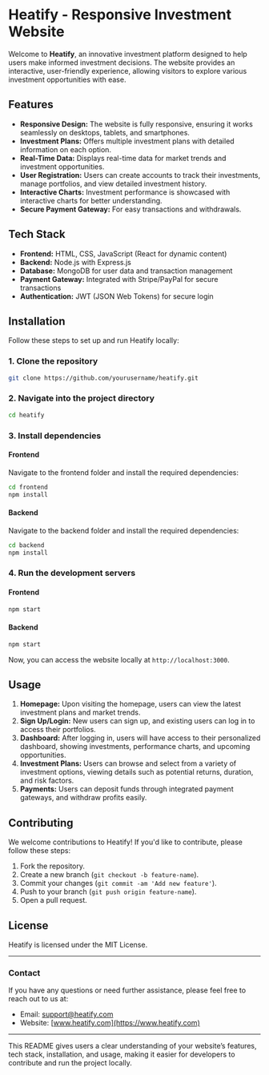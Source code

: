 # Heatify - Responsive Investment Website

Welcome to **Heatify**, an innovative investment platform designed to help users make informed investment decisions. The website provides an interactive, user-friendly experience, allowing visitors to explore various investment opportunities with ease.

## Features

- **Responsive Design:** The website is fully responsive, ensuring it works seamlessly on desktops, tablets, and smartphones.
- **Investment Plans:** Offers multiple investment plans with detailed information on each option.
- **Real-Time Data:** Displays real-time data for market trends and investment opportunities.
- **User Registration:** Users can create accounts to track their investments, manage portfolios, and view detailed investment history.
- **Interactive Charts:** Investment performance is showcased with interactive charts for better understanding.
- **Secure Payment Gateway:** For easy transactions and withdrawals.


## Tech Stack

- **Frontend:** HTML, CSS, JavaScript (React for dynamic content)
- **Backend:** Node.js with Express.js
- **Database:** MongoDB for user data and transaction management
- **Payment Gateway:** Integrated with Stripe/PayPal for secure transactions
- **Authentication:** JWT (JSON Web Tokens) for secure login

## Installation

Follow these steps to set up and run Heatify locally:

### 1. Clone the repository

```bash
git clone https://github.com/yourusername/heatify.git
```

### 2. Navigate into the project directory

```bash
cd heatify
```

### 3. Install dependencies

#### Frontend

Navigate to the frontend folder and install the required dependencies:

```bash
cd frontend
npm install
```

#### Backend

Navigate to the backend folder and install the required dependencies:

```bash
cd backend
npm install
```

### 4. Run the development servers

#### Frontend

```bash
npm start
```

#### Backend

```bash
npm start
```

Now, you can access the website locally at `http://localhost:3000`.

## Usage

1. **Homepage:** Upon visiting the homepage, users can view the latest investment plans and market trends.
2. **Sign Up/Login:** New users can sign up, and existing users can log in to access their portfolios.
3. **Dashboard:** After logging in, users will have access to their personalized dashboard, showing investments, performance charts, and upcoming opportunities.
4. **Investment Plans:** Users can browse and select from a variety of investment options, viewing details such as potential returns, duration, and risk factors.
5. **Payments:** Users can deposit funds through integrated payment gateways, and withdraw profits easily.

## Contributing

We welcome contributions to Heatify! If you'd like to contribute, please follow these steps:

1. Fork the repository.
2. Create a new branch (`git checkout -b feature-name`).
3. Commit your changes (`git commit -am 'Add new feature'`).
4. Push to your branch (`git push origin feature-name`).
5. Open a pull request.

## License

Heatify is licensed under the MIT License.

---

### Contact

If you have any questions or need further assistance, please feel free to reach out to us at:

- Email: support@heatify.com
- Website: [www.heatify.com](https://www.heatify.com)

---

This README gives users a clear understanding of your website’s features, tech stack, installation, and usage, making it easier for developers to contribute and run the project locally.
